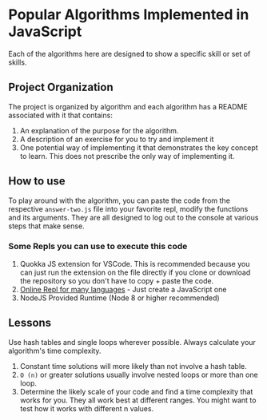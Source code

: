 # Popular Algorithms Implemented in JavaScript
Each of the algorithms here are designed to show a specific skill or
set of skills.

## Project Organization
The project is organized by algorithm and each algorithm has a README
associated with it that contains:
1. An explanation of the purpose for the algorithm.
2. A description of an exercise for you to try and implement it
3. One potential way of implementing it that demonstrates the key concept
to learn. This does not prescribe the only way of implementing it.

## How to use
To play around with the algorithm, you can paste the code from the
respective `answer-two.js` file into your favorite repl, modify the functions
and its arguments. They are all designed to log out to the console at
various steps that make sense.

### Some Repls you can use to execute this code
1. Quokka JS extension for VSCode. This is recommended because you can
just run the extension on the file directly if you clone or download the
repository so you don't have to copy + paste the code.
2. [Online Repl for many languages](https://repl.it/) - Just create a
JavaScript one
3. NodeJS Provided Runtime (Node 8 or higher recommended)

## Lessons
Use hash tables and single loops wherever possible. Always calculate your algorithm's
time complexity.

1. Constant time solutions will more likely than not involve a hash table.
2. `O (n)` or greater solutions usually involve nested loops or more than one loop.
3. Determine the likely scale of your code and find a time complexity that works for you.
They all work best at different ranges. You might want to test how it works with different n values.
